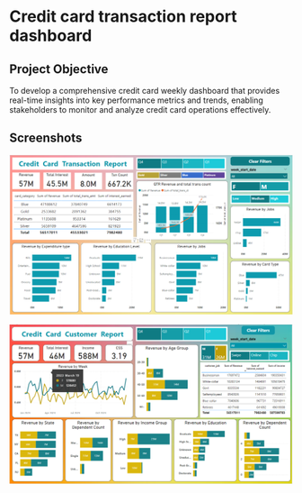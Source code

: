 # Credit card transaction report dashboard

## Project Objective
To develop a comprehensive credit card weekly dashboard that provides real-time insights into key performance metrics and trends, enabling stakeholders to monitor and analyze credit card operations effectively.

## Screenshots

![image1](https://github.com/sanskar3378/Credit_card-transaction-report-dashboard/blob/main/sc1.png)

![image1](https://github.com/sanskar3378/Credit_card-transaction-report-dashboard/blob/main/sc2.png)
